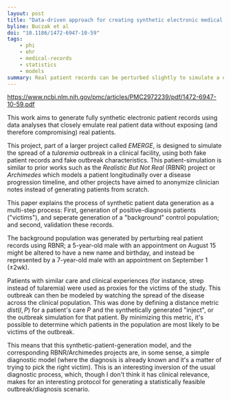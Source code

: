 ```yaml
---
layout: post
title: "Data-driven approach for creating synthetic electronic medical records"
byline: Buczak et al
doi: "10.1186/1472-6947-10-59"
tags:
    - phi
    - ehr
    - medical-records
    - statistics
    - models
summary: Real patient records can be perturbed slightly to simulate a disease outbreak in a simulated clinical environment.
---
```


https://www.ncbi.nlm.nih.gov/pmc/articles/PMC2972239/pdf/1472-6947-10-59.pdf

This work aims to generate fully synthetic electronic patient records using data analyses that closely emulate real patient data without exposing (and therefore compromising) real patients.

This project, part of a larger project called _EMERGE_, is designed to simulate the spread of a _tularemia_ outbreak in a clinical facility, using both fake patient records and fake outbreak characteristics. This patient-simulation is similar to prior works such as the _Realistic But Not Real_ (RBNR) project or _Archimedes_ which models a patient longitudinally over a disease progression timeline, and other projects have aimed to anonymize clinician notes instead of generating patients from scratch. 

This paper explains the process of synthetic patient data generation as a multi-step process: First, generation of positive-diagnosis patients ("victims"), and seperate generation of a "background" control population; and second, validation these records.

The background population was generated by perturbing real patient records using RBNR; a 5-year-old male with an appointment on August 15 might be altered to have a new name and birthday, and instead be represented by a 7-year-old male with an appointment on September 1 (±2wk). 

Patients with similar care and clinical experiences (for instance, strep instead of tularemia) were used as proxies for the victims of the study. This outbreak can then be modeled by watching the spread of the disease across the clinical population. This was done by defining a distance metric $dist(I,P)$ for a patient's care $P$ and the synthetically generated "inject", or the outbreak simulation for that patient. By minimizing this metric, it's possible to determine which patients in the population are most likely to be victims of the outbreak.

This means that this synthetic-patient-generation model, and the corresponding RBNR/Archimedes projects are, in some sense, a simple diagnostic model (where the diagnosis is already known and it's a matter of trying to pick the right victim). This is an interesting inversion of the usual diagnostic process, which, though I don't think it has clinical relevance, makes for an interesting protocol for generating a statistically feasible outbreak/diagnosis scenario.